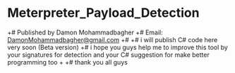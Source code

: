 # Meterpreter_Payload_Detection
 +# Published by Damon Mohammadbagher
 +# Email:  DamonMohammadbagher@gmail.com
 +#
 +# i will publish C# code here very soon  (Beta version)
 +# i hope you guys help me to improve this tool by your signatures for detection and your C# suggestion for make better programming too 
 +
 +# thank you all guys 
